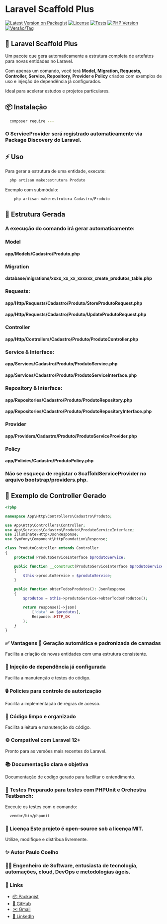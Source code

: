 # Laravel Scaffold Plus

[![Latest Version on Packagist](https://img.shields.io/packagist/v/paulosilva/laravel-scaffold-plus.svg?style=flat-square)](https://packagist.org/packages/paulosilva/laravel-scaffold-plus)
[![License](https://img.shields.io/github/license/paulosilva/laravel-scaffold-plus.svg?style=flat-square)](LICENSE)
[![Tests](https://img.shields.io/github/workflow/status/paulosilva/laravel-scaffold-plus/run-tests?style=flat-square)](https://github.com/paulosilva/laravel-scaffold-plus/actions)
[![PHP Version](https://img.shields.io/packagist/php-v/paulosilva/laravel-scaffold-plus.svg?style=flat-square)](https://packagist.org/packages/paulosilva/laravel-scaffold-plus)
[![Versão/Tag](https://img.shields.io/github/v/tag/paulosilva/laravel-scaffold-plus?style=flat-square)](https://github.com/paulosilva/laravel-scaffold-plus/tags)

## 🚀 Laravel Scaffold Plus

Um pacote que gera automaticamente a estrutura completa de artefatos para novas entidades no Laravel.

Com apenas um comando, você terá **Model, Migration, Requests, Controller, Service, Repository, Provider e Policy**
criados com exemplos de uso e injeção de dependência já configurados.

Ideal para acelerar estudos e projetos particulares.

## 📦 Instalação

```bash
  composer require ---
```

### O ServiceProvider será registrado automaticamente via Package Discovery do Laravel.

## ⚡ Uso

Para gerar a estrutura de uma entidade, execute:

```bash
  php artisan make:estrutura Produto
```

Exemplo com submódulo:

```bash
    php artisan make:estrutura Cadastro/Produto
```

## 🧱 Estrutura Gerada

### A execução do comando irá gerar automaticamente:

### Model

#### app/Models/Cadastro/Produto.php

### Migration

#### database/migrations/xxxx_xx_xx_xxxxxx_create_produtos_table.php

### Requests:

#### app/Http/Requests/Cadastro/Produto/StoreProdutoRequest.php

#### app/Http/Requests/Cadastro/Produto/UpdateProdutoRequest.php

### Controller

#### app/Http/Controllers/Cadastro/Produto/ProdutoController.php

### Service & Interface:

#### app/Services/Cadastro/Produto/ProdutoService.php

#### app/Services/Cadastro/Produto/ProdutoServiceInterface.php

### Repository & Interface:

#### app/Repositories/Cadastro/Produto/ProdutoRepository.php

#### app/Repositories/Cadastro/Produto/ProdutoRepositoryInterface.php

### Provider

#### app/Providers/Cadastro/Produto/ProdutoServiceProvider.php

### Policy

#### app/Policies/Cadastro/ProdutoPolicy.php

### Não se esqueça de registar o ScaffoldServiceProvider no arquivo bootstrap/providers.php.

## 📂 Exemplo de Controller Gerado

```php
<?php

namespace App\Http\Controllers\Cadastro\Produto;

use App\Http\Controllers\Controller;
use App\Services\Cadastro\Produto\ProdutoServiceInterface;
use Illuminate\Http\JsonResponse;
use Symfony\Component\HttpFoundation\Response;

class ProdutoController extends Controller
{
    protected ProdutoServiceInterface $produtoService;

    public function __construct(ProdutoServiceInterface $produtoService)
    {
        $this->produtoService = $produtoService;
    }

    public function obterTodosProdutos(): JsonResponse
    {
        $produtos = $this->produtoService->obterTodosProdutos();

        return response()->json(
            ['data' => $produtos],
            Response::HTTP_OK
        );
    }
}
```

### ✅ Vantagens 🚀 Geração automática e padronizada de camadas

Facilita a criação de novas entidades com uma estrutura consistente.

### 🔄 Injeção de dependência já configurada

Facilita a manutenção e testes do código.

### 🔒 Policies para controle de autorização

Facilita a implementação de regras de acesso.

### 🧹 Código limpo e organizado

Facilita a leitura e manutenção do código.

### ⚙️ Compatível com Laravel 12+

Pronto para as versões mais recentes do Laravel.

### 📚 Documentação clara e objetiva

Documentação de codigo gerado para facilitar o entendimento.

### 🧪 Testes Preparado para testes com PHPUnit e Orchestra Testbench:

Execute os testes com o comando:

```bash 
  vendor/bin/phpunit
```

### 📜 Licença Este projeto é open-source sob a licença MIT.

Utilize, modifique e distribua livremente.

### ✨ Autor Paulo Coelho

### 👨‍💻 Engenheiro de Software, entusiasta de tecnologia, automações, cloud, DevOps e metodologias ágeis.

### 🔗 Links

- [📦 Packagist](https://packagist.org/packages/paulosilva/laravel-scaffold-plus)
- [🐙 GitHub](https://github.com/paulosilva/laravel-scaffold-plus)
- [✉️ Gmail](mailto:paulocoelho@gmail.com)
- [💼 LinkedIn](https://www.linkedin.com/in/paulocoelho)